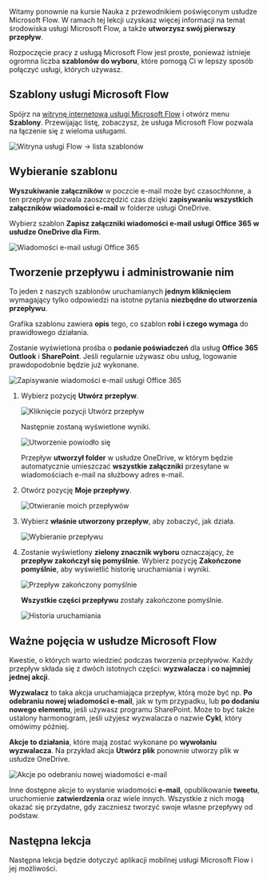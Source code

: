 Witamy ponownie na kursie Nauka z przewodnikiem poświęconym usłudze Microsoft Flow. W ramach tej lekcji uzyskasz więcej informacji na temat środowiska usługi Microsoft Flow, a także **utworzysz swój pierwszy przepływ**.

Rozpoczęcie pracy z usługą Microsoft Flow jest proste, ponieważ istnieje ogromna liczba **szablonów do wyboru**, które pomogą Ci w lepszy sposób połączyć usługi, których używasz.  

## <a name="microsoft-flow-templates"></a>Szablony usługi Microsoft Flow
Spójrz na [witrynę internetową usługi Microsoft Flow](https://ms.flow.microsoft.com) i otwórz menu **Szablony**. Przewijając listę, zobaczysz, że usługa Microsoft Flow pozwala na łączenie się z wieloma usługami.

![Witryna usługi Flow -> lista szablonów](./media/learning-create-a-flow/template-list.png)

## <a name="choose-a-template"></a>Wybieranie szablonu
**Wyszukiwanie załączników** w poczcie e-mail może być czasochłonne, a ten przepływ pozwala zaoszczędzić czas dzięki **zapisywaniu wszystkich załączników wiadomości e-mail** w folderze usługi OneDrive.

Wybierz szablon **Zapisz załączniki wiadomości e-mail usługi Office 365 w usłudze OneDrive dla Firm**.

![Wiadomości e-mail usługi Office 365](./media/learning-create-a-flow/office-365-email.png)

## <a name="create-and-administer-a-flow"></a>Tworzenie przepływu i administrowanie nim
To jeden z naszych szablonów uruchamianych **jednym kliknięciem** wymagający tylko odpowiedzi na istotne pytania **niezbędne do utworzenia przepływu**.

Grafika szablonu zawiera **opis** tego, co szablon **robi i czego wymaga** do prawidłowego działania.

Zostanie wyświetlona prośba o **podanie poświadczeń** dla usług **Office 365 Outlook** i **SharePoint**. Jeśli regularnie używasz obu usług, logowanie prawdopodobnie będzie już wykonane.

![Zapisywanie wiadomości e-mail usługi Office 365](./media/learning-create-a-flow/save-flow-office-description.png)

1. Wybierz pozycję **Utwórz przepływ**.
   
    ![Kliknięcie pozycji Utwórz przepływ](./media/learning-create-a-flow/click-create-flow.png)
   
    Następnie zostaną wyświetlone wyniki. 
   
    ![Utworzenie powiodło się](./media/learning-create-a-flow/create-successful.png)
   
    Przepływ **utworzył folder** w usłudze OneDrive, w którym będzie automatycznie umieszczać **wszystkie załączniki** przesyłane w wiadomościach e-mail na służbowy adres e-mail.
2. Otwórz pozycję **Moje przepływy**.
   
    ![Otwieranie moich przepływów](./media/learning-create-a-flow/click-my-flows.png)
3. Wybierz **właśnie utworzony przepływ**, aby zobaczyć, jak działa.
   
    ![Wybieranie przepływu](./media/learning-create-a-flow/click-the-flow.png)
4. Zostanie wyświetlony **zielony znacznik wyboru** oznaczający, że **przepływ zakończył się pomyślnie**. Wybierz pozycję **Zakończone pomyślnie**, aby wyświetlić historię uruchamiania i wyniki.
   
    ![Przepływ zakończony pomyślnie](./media/learning-create-a-flow/flow-successful.png)
   
    **Wszystkie części przepływu** zostały zakończone pomyślnie. 
   
    ![Historia uruchamiania](./media/learning-create-a-flow/run-history.png)

## <a name="important-concepts-in-microsoft-flow"></a>Ważne pojęcia w usłudze Microsoft Flow
Kwestie, o których warto wiedzieć podczas tworzenia przepływów. Każdy przepływ składa się z dwóch istotnych części: **wyzwalacza** i **co najmniej jednej akcji**. 

**Wyzwalacz** to taka akcja uruchamiająca przepływ, którą może być np. **Po odebraniu nowej wiadomości e-mail**, jak w tym przypadku, lub **po dodaniu nowego elementu**, jeśli używasz programu SharePoint. Może to być także ustalony harmonogram, jeśli użyjesz wyzwalacza o nazwie **Cykl**, który omówimy później.

**Akcje to działania**, które mają zostać wykonane po **wywołaniu wyzwalacza**. Na przykład akcja **Utwórz plik** ponownie utworzy plik w usłudze OneDrive.

![Akcje po odebraniu nowej wiadomości e-mail](./media/learning-create-a-flow/trigger-or-action.png)

Inne dostępne akcje to wysłanie wiadomości **e-mail**, opublikowanie **tweetu**, uruchomienie **zatwierdzenia** oraz wiele innych.
Wszystkie z nich mogą okazać się przydatne, gdy zaczniesz tworzyć swoje własne przepływy od podstaw. 

## <a name="next-lesson"></a>Następna lekcja
Następna lekcja będzie dotyczyć aplikacji mobilnej usługi Microsoft Flow i jej możliwości. 

